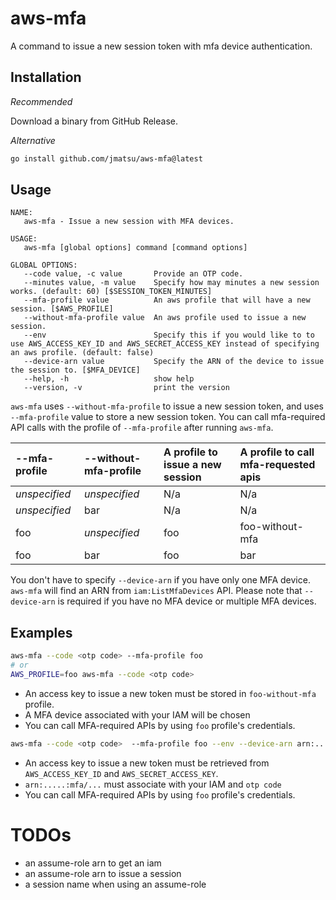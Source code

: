 # aws-mfa

A command to issue a new session token with mfa device authentication.

## Installation

*Recommended*

Download a binary from GitHub Release.

*Alternative*

```bash
go install github.com/jmatsu/aws-mfa@latest
```

## Usage

```
NAME:
   aws-mfa - Issue a new session with MFA devices.

USAGE:
   aws-mfa [global options] command [command options]

GLOBAL OPTIONS:
   --code value, -c value       Provide an OTP code.
   --minutes value, -m value    Specify how may minutes a new session works. (default: 60) [$SESSION_TOKEN_MINUTES]
   --mfa-profile value          An aws profile that will have a new session. [$AWS_PROFILE]
   --without-mfa-profile value  An aws profile used to issue a new session.
   --env                        Specify this if you would like to to use AWS_ACCESS_KEY_ID and AWS_SECRET_ACCESS_KEY instead of specifying an aws profile. (default: false)
   --device-arn value           Specify the ARN of the device to issue the session to. [$MFA_DEVICE]
   --help, -h                   show help
   --version, -v                print the version
```

`aws-mfa` uses `--without-mfa-profile` to issue a new session token, and uses `--mfa-profile` value to store a new session token. You can call mfa-required API calls with the profile of `--mfa-profile` after running `aws-mfa`.

| --mfa-profile | --without-mfa-profile | A profile to issue a new session | A profile to call mfa-requested apis |
|:--------------|:----------------------|:---------------------------------|:-------------------------------------| 
| *unspecified* | *unspecified*         | N/a                              | N/a                                  |
| *unspecified* | bar                   | N/a                              | N/a                                  |
| foo           | *unspecified*         | foo                              | foo-without-mfa                      |
| foo           | bar                   | foo                              | bar                                  |

You don't have to specify `--device-arn` if you have only one MFA device. `aws-mfa` will find an ARN from `iam:ListMfaDevices` API. Please note that `--device-arn` is required if you have no MFA device or multiple MFA devices.

## Examples

```bash
aws-mfa --code <otp code> --mfa-profile foo
# or
AWS_PROFILE=foo aws-mfa --code <otp code>
```

- An access key to issue a new token must be stored in `foo-without-mfa` profile.
- A MFA device associated with your IAM will be chosen
- You can call MFA-required APIs by using `foo` profile's credentials.

```bash
aws-mfa --code <otp code>  --mfa-profile foo --env --device-arn arn:.....:mfa/...
```

- An access key to issue a new token must be retrieved from `AWS_ACCESS_KEY_ID` and `AWS_SECRET_ACCESS_KEY`. 
- `arn:.....:mfa/...` must associate with your IAM and `otp code`
- You can call MFA-required APIs by using `foo` profile's credentials.

# TODOs

- an assume-role arn to get an iam
- an assume-role arn to issue a session
- a session name when using an assume-role
